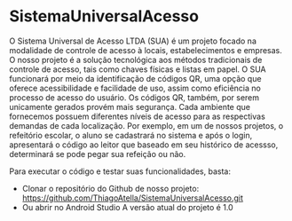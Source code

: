 # SistemaUniversalAcesso
O Sistema Universal de Acesso LTDA (SUA) é um projeto focado na modalidade de controle de acesso à locais, estabelecimentos e empresas. O nosso projeto é a solução tecnológica aos métodos tradicionais de controle de acesso, tais como chaves físicas e listas em papel.
O SUA funcionará por meio da identificação de códigos QR, uma opção que oferece acessibilidade e facilidade de uso, assim como eficiência no processo de acesso do usuário. Os códigos QR, também, por serem unicamente gerados provém mais segurança. Cada ambiente que fornecemos possuem diferentes níveis de acesso para as respectivas demandas de cada localização. Por exemplo, em um de nossos projetos, o refeitório escolar, o aluno se cadastrará no sistema e após o login, apresentará o código ao leitor que baseado em seu histórico de acessso, determinará se pode pegar sua refeição ou não.


Para executar o código e testar suas funcionalidades, basta:
- Clonar o repositório do Github de nosso projeto: https://github.com/ThiagoAtella/SistemaUniversalAcesso.git
- Ou abrir no Android Studio
A versão atual do projeto é 1.0
